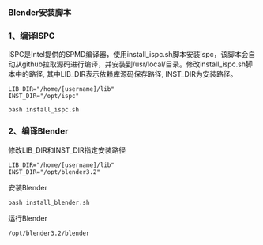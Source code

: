 ﻿### Blender安装脚本

### 1、编译ISPC

ISPC是Intel提供的SPMD编译器，使用install_ispc.sh脚本安装ispc，该脚本会自动从github拉取源码进行编译，并安装到/usr/local/目录。修改install_ispc.sh脚本中的路径, 其中LIB_DIR表示依赖库源码保存路径, INST_DIR为安装路径。

```shell
LIB_DIR="/home/[username]/lib"
INST_DIR="/opt/ispc"
```

```shell
bash install_ispc.sh
```

### 2、编译Blender

修改LIB_DIR和INST_DIR指定安装路径

```shell
LIB_DIR="/home/[username]/lib"
INST_DIR="/opt/blender3.2"
```

安装Blender

```shell
bash install_blender.sh
```

运行Blender

```shell
/opt/blender3.2/blender
```




